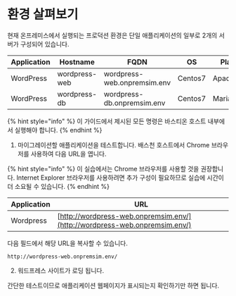 # 환경 살펴보기

현재 온프레미스에서 실행되는 프로덕션 환경은 단일 애플리케이션의 일부로 2개의 서버가 구성되어 있습니다.

| Application | Hostname      | FQDN	                       | OS      | Platform   |
| ----------- | ------------- | --------------------------- | ------- | ---------- |
| WordPress   | wordpress-web | wordpress-web.onpremsim.env | Centos7 | Apache+PHP |
| WordPress   | wordpress-db  | wordpress-db.onpremsim.env  | Centos7 | MariaDB    |

{% hint style="info" %}
이 가이드에서 제시된 모든 명령은 바스티온 호스트 내부에서 실행해야 합니다.
{% endhint %}

1. 마이그레이션할 애플리케이션을 테스트합니다. 배스천 호스트에서 Chrome 브라우저를 사용하여 다음 URL을 엽니다.

{% hint style="info" %}
이 실습에서는 Chrome 브라우저를 사용할 것을 권장합니다. Internet Explorer 브라우저를 사용하려면 추가 구성이 필요하므로 실습에 시간이 더 소요될 수 있습니다.
{% endhint %}

| Application | URL                                                                        |
| ----------- | -------------------------------------------------------------------------- |
| Wordpress   | [http://wordpress-web.onpremsim.env/](http://wordpress-web.onpremsim.env/) |

다음 필드에서 해당 URL을 복사할 수 있습니다.

```
http://wordpress-web.onpremsim.env/
```

2. 워드프레스 사이트가 로딩 됩니다.

간단한 테스트이므로 애플리케이션 웹페이지가 표시되는지 확인하기만 하면 됩니다.
